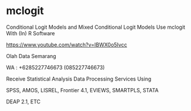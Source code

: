 # mclogit
Conditional Logit Models and Mixed Conditional Logit Models Use mclogit With (In) R Software

https://www.youtube.com/watch?v=IBWX0o5Ivcc

Olah Data Semarang

WA : +6285227746673 (085227746673)

Receive Statistical Analysis Data Processing Services Using

SPSS, AMOS, LISREL, Frontier 4.1, EVIEWS, SMARTPLS, STATA

DEAP 2.1, ETC
